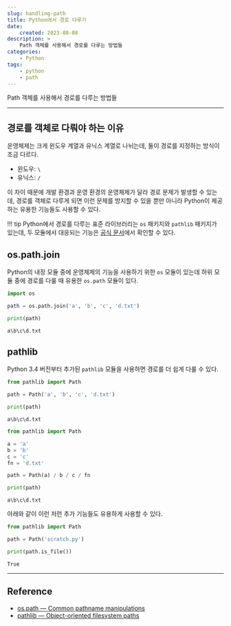 ```yaml
---
slug: handling-path
title: Python에서 경로 다루기
date:
    created: 2023-08-08
description: >
    Path 객체를 사용해서 경로를 다루는 방법들
categories:
    - Python
tags:
    - python
    - path
---
```


Path 객체를 사용해서 경로를 다루는 방법들  

<!-- more -->

---

## 경로를 객체로 다뤄야 하는 이유

운영체제는 크게 윈도우 계열과 유닉스 계열로 나뉘는데, 둘이 경로를 지정하는 방식이 조금 다르다.  

- 윈도우: `\`
- 유닉스: `/`

이 차이 때문에 개발 환경과 운영 환경의 운영체제가 달라 경로 문제가 발생할 수 있는데, 경로를 객체로 다루게 되면 이런 문제를 방지할 수 있을 뿐만 아니라 Python이 제공하는 유용한 기능들도 사용할 수 있다.  

!!! tip
    Python에서 경로를 다루는 표준 라이브러리는 `os` 패키지와 `pathlib` 패키지가 있는데, 두 모듈에서 대응되는 기능은 [공식 문서](https://docs.python.org/3/library/pathlib.html#correspondence-to-tools-in-the-os-module)에서 확인할 수 있다.  

## os.path.join

Python의 내장 모듈 중에 운영체제의 기능을 사용하기 위한 `os` 모듈이 있는데 하위 모듈 중에 경로를 다룰 때 유용한 `os.path` 모듈이 있다.  

```python
import os

path = os.path.join('a', 'b', 'c', 'd.txt')

print(path)
```
```
a\b\c\d.txt
```

## pathlib

Python 3.4 버전부터 추가된 `pathlib` 모듈을 사용하면 경로를 더 쉽게 다룰 수 있다.  

```python
from pathlib import Path

path = Path('a', 'b', 'c', 'd.txt')

print(path)
```
```
a\b\c\d.txt
```

```python
from pathlib import Path

a = 'a'
b = 'b'
c = 'c'
fn = 'd.txt'

path = Path(a) / b / c / fn

print(path)
```
```
a\b\c\d.txt
```

아래와 같이 이런 저런 추가 기능들도 유용하게 사용할 수 있다.  

```python
from pathlib import Path

path = Path('scratch.py')

print(path.is_file())
```
```
True
```

---
## Reference
- [os.path — Common pathname manipulations](https://docs.python.org/3/library/os.path.html)
- [pathlib — Object-oriented filesystem paths](https://docs.python.org/3/library/pathlib.html)